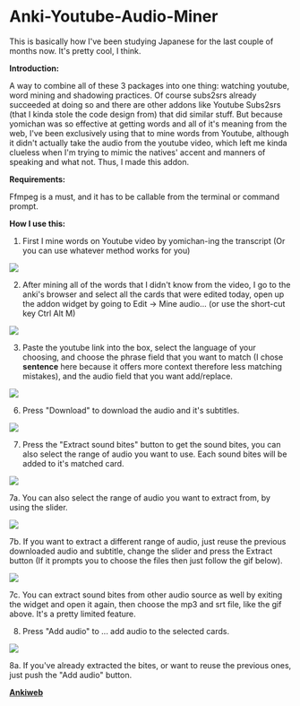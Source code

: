 # Anki-Youtube-Audio-Miner
This is basically how I've been studying Japanese for the last couple of months now. It's pretty cool, I think.

<strong>Introduction:</strong>

A way to combine all of these 3 packages into one thing: watching youtube, word mining and shadowing practices. Of course subs2srs already succeeded at doing so and there are other addons like Youtube Subs2srs (that I kinda stole the code design from) that did similar stuff. But because yomichan was so effective at getting words and all of it's meaning from the web, I've been exclusively using that to mine words from Youtube, although it didn't actually take the audio from the youtube video, which left me kinda clueless when I'm trying to mimic the natives' accent and manners of speaking and what not. Thus, I made this addon.


<strong>Requirements:</strong> 

Ffmpeg is a must, and it has to be callable from the terminal or command prompt.


<strong>How I use this:</strong> 

1. First I mine words on Youtube video by yomichan-ing the transcript (Or you can use whatever method works for you)

<img src="https://raw.githubusercontent.com/quanganhquanganh/Anki-Youtube-Audio-Miner/master/doc/yomichan.gif">


2. After mining all of the words that I didn't know from the video, I go to the anki's browser and select all the cards that were edited today, open up the addon widget by going to Edit -&gt; Mine audio... (or use the short-cut key Ctrl Alt M) 

<img src="https://raw.githubusercontent.com/quanganhquanganh/Anki-Youtube-Audio-Miner/master/doc/openmw.gif">


3. Paste the youtube link into the box, select the language of your choosing, and choose the phrase field that you want to match (I chose <strong>sentence</strong> here because it offers more context therefore less matching mistakes), and the audio field that you want add/replace.

<img src="https://raw.githubusercontent.com/quanganhquanganh/Anki-Youtube-Audio-Miner/master/doc/setupmw.gif">


6. Press "Download" to download the audio and it's subtitles.

<img src="https://raw.githubusercontent.com/quanganhquanganh/Anki-Youtube-Audio-Miner/master/doc/download.gif">


7. Press the "Extract sound bites" button to get the sound bites, you can also select the range of audio you want to use. Each sound bites will be added to it's matched card.

<img src="https://raw.githubusercontent.com/quanganhquanganh/Anki-Youtube-Audio-Miner/master/doc/process1.gif">


7a. You can also select the range of audio you want to extract from, by using the slider.

<img src="https://raw.githubusercontent.com/quanganhquanganh/Anki-Youtube-Audio-Miner/master/doc/process2.gif">


7b. If you want to extract a different range of audio, just reuse the previous downloaded audio and subtitle, change the slider and press the Extract button (If it prompts you to choose the files then just follow the gif below).

<img src="https://raw.githubusercontent.com/quanganhquanganh/Anki-Youtube-Audio-Miner/master/doc/process3.gif">


7c. You can extract sound bites from other audio source as well by exiting the widget and open it again, then choose the mp3 and srt file, like the gif above. It's a pretty limited feature.

8. Press "Add audio" to ... add audio to the selected cards.

<img src="https://raw.githubusercontent.com/quanganhquanganh/Anki-Youtube-Audio-Miner/master/doc/addaudio.gif">


8a. If you've already extracted the bites, or want to reuse the previous ones, just push the "Add audio" button.

<a href="https://ankiweb.net/shared/info/1186808928"><strong>Ankiweb</strong></a>
